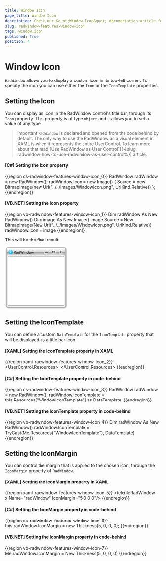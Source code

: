 ```yaml
---
title: Window Icon
page_title: Window Icon
description: Check our &quot;Window Icon&quot; documentation article for the RadWindow {{ site.framework_name }} control.
slug: radwindow-features-window-icon
tags: window,icon
published: True
position: 4
---
```


# Window Icon

`RadWindow` allows you to display a custom icon in its top-left corner. To specify the icon you can use either the `Icon` or the `IconTemplate` properties.

## Setting the Icon

You can display an icon in the RadWindow control's title bar, through its `Icon` property. This property is of type `object` and it allows you to set a value of any type.

>important `RadWindow` is declared and opened from the code behind by default. The only way to use the RadWindow as a visual element in XAML is when it represents the entire UserControl. To learn more about that read [Use RadWindow as User Control]({%slug radwindow-how-to-use-radwindow-as-user-control%}) article.

#### __[C#] Setting the Icon property__

{{region cs-radwindow-features-window-icon_0}}
	RadWindow radWindow = new RadWindow();
	radWindow.Icon = new Image()
	{
	    Source = new BitmapImage(new Uri("../../Images/WindowIcon.png", UriKind.Relative))
	};
{{endregion}}

#### __[VB.NET] Setting the Icon property__

{{region vb-radwindow-features-window-icon_1}}
	Dim radWindow As New RadWindow()
	Dim image As New Image()
	image.Source = New BitmapImage(New Uri("../../Images/WindowIcon.png", UriKind.Relative))
	radWindow.Icon = image
{{endregion}}

This will be the final result:

![Rad Window Features Window Icon 01](images/RadWindow_Features_Window_Icon_01.png)

## Setting the IconTemplate

You can define a custom `DataTemplate` for the `IconTemplate` property that will be displayed as a title bar icon.

#### __[XAML] Setting the IconTemplate property in XAML__

{{region xaml-radwindow-features-window-icon_2}}
	<UserControl.Resources>
	    <DataTemplate x:Key="WindowIconTemplate">
	        <Image Source="/Images/WindowIcon.png" Stretch="None" />
	    </DataTemplate>
	</UserControl.Resources>
{{endregion}}

#### __[C#] Setting the IconTemplate property in code-behind__

{{region cs-radwindow-features-window-icon_3}}
	RadWindow radWindow = new RadWindow();
	radWindow.IconTemplate = this.Resources["WindowIconTemplate"] as DataTemplate;
{{endregion}}

#### __[VB.NET] Setting the IconTemplate property in code-behind__

{{region vb-radwindow-features-window-icon_4}}
	Dim radWindow As New RadWindow()
	radWindow.IconTemplate = TryCast(Me.Resources("WindowIconTemplate"), DataTemplate)
{{endregion}}

## Setting the IconMargin

You can control the margin that is applied to the chosen icon, through the `IconMargin` property of `RadWindow`.

#### __[XAML] Setting the IconMargin property in XAML__

{{region xaml-radwindow-features-window-icon-5}}
	<telerik:RadWindow x:Name="radWindow" IconMargin="5 0 0 0"/>
{{endregion}}

#### __[C#] Setting the IconMargin property in code-behind__

{{region cs-radwindow-features-window-icon-6}}
	this.radWindow.IconMargin = new Thickness(5, 0, 0, 0);
{{endregion}}

#### __[VB.NET] Setting the IconMargin property in code-behind__

{{region vb-radwindow-features-window-icon-7}}
	Me.radWindow.IconMargin = New Thickness(5, 0, 0, 0)
{{endregion}}

